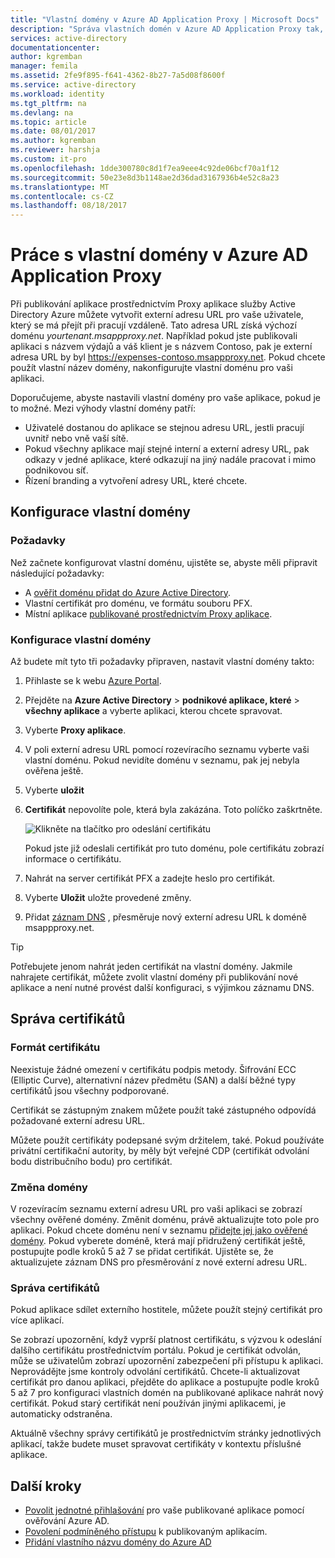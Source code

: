 ```yaml
---
title: "Vlastní domény v Azure AD Application Proxy | Microsoft Docs"
description: "Správa vlastních domén v Azure AD Application Proxy tak, aby adresa URL pro aplikaci je stejný bez ohledu na to, kde uživatelé k němu přístup."
services: active-directory
documentationcenter: 
author: kgremban
manager: femila
ms.assetid: 2fe9f895-f641-4362-8b27-7a5d08f8600f
ms.service: active-directory
ms.workload: identity
ms.tgt_pltfrm: na
ms.devlang: na
ms.topic: article
ms.date: 08/01/2017
ms.author: kgremban
ms.reviewer: harshja
ms.custom: it-pro
ms.openlocfilehash: 1dde300780c8d1f7ea9eee4c92de06bcf70a1f12
ms.sourcegitcommit: 50e23e8d3b1148ae2d36dad3167936b4e52c8a23
ms.translationtype: MT
ms.contentlocale: cs-CZ
ms.lasthandoff: 08/18/2017
---
```

# <a name="working-with-custom-domains-in-azure-ad-application-proxy"></a>Práce s vlastní domény v Azure AD Application Proxy

Při publikování aplikace prostřednictvím Proxy aplikace služby Active Directory Azure můžete vytvořit externí adresu URL pro vaše uživatele, který se má přejít při pracují vzdáleně. Tato adresa URL získá výchozí doménu *yourtenant.msappproxy.net*. Například pokud jste publikovali aplikaci s názvem výdajů a váš klient je s názvem Contoso, pak je externí adresa URL by byl https://expenses-contoso.msappproxy.net. Pokud chcete použít vlastní název domény, nakonfigurujte vlastní doménu pro vaši aplikaci. 

Doporučujeme, abyste nastavili vlastní domény pro vaše aplikace, pokud je to možné. Mezi výhody vlastní domény patří:

- Uživatelé dostanou do aplikace se stejnou adresu URL, jestli pracují uvnitř nebo vně vaší sítě.
- Pokud všechny aplikace mají stejné interní a externí adresy URL, pak odkazy v jedné aplikace, které odkazují na jiný nadále pracovat i mimo podnikovou síť. 
- Řízení branding a vytvoření adresy URL, které chcete. 


## <a name="configure-a-custom-domain"></a>Konfigurace vlastní domény

### <a name="prerequisites"></a>Požadavky

Než začnete konfigurovat vlastní doménu, ujistěte se, abyste měli připravit následující požadavky: 
- A [ověřit doménu přidat do Azure Active Directory](active-directory-domains-add-azure-portal.md).
- Vlastní certifikát pro doménu, ve formátu souboru PFX. 
- Místní aplikace [publikované prostřednictvím Proxy aplikace](application-proxy-publish-azure-portal.md).

### <a name="configure-your-custom-domain"></a>Konfigurace vlastní domény

Až budete mít tyto tři požadavky připraven, nastavit vlastní domény takto:

1. Přihlaste se k webu [Azure Portal](https://portal.azure.com).
2. Přejděte na **Azure Active Directory** > **podnikové aplikace, které** > **všechny aplikace** a vyberte aplikaci, kterou chcete spravovat.
3. Vyberte **Proxy aplikace**. 
4. V poli externí adresu URL pomocí rozevíracího seznamu vyberte vaši vlastní doménu. Pokud nevidíte doménu v seznamu, pak jej nebyla ověřena ještě. 
5. Vyberte **uložit**
5. **Certifikát** nepovolíte pole, která byla zakázána. Toto políčko zaškrtněte. 

   ![Klikněte na tlačítko pro odeslání certifikátu](./media/active-directory-application-proxy-custom-domains/certificate.png)

   Pokud jste již odeslali certifikát pro tuto doménu, pole certifikátu zobrazí informace o certifikátu. 

6. Nahrát na server certifikát PFX a zadejte heslo pro certifikát. 
7. Vyberte **Uložit** uložte provedené změny. 
8. Přidat [záznam DNS](../dns/dns-operations-recordsets-portal.md) , přesměruje nový externí adresu URL k doméně msappproxy.net. 

>[!TIP] 
>Potřebujete jenom nahrát jeden certifikát na vlastní domény. Jakmile nahrajete certifikát, můžete zvolit vlastní domény při publikování nové aplikace a není nutné provést další konfiguraci, s výjimkou záznamu DNS. 

## <a name="manage-certificates"></a>Správa certifikátů

### <a name="certificate-format"></a>Formát certifikátu
Neexistuje žádné omezení v certifikátu podpis metody. Šifrování ECC (Elliptic Curve), alternativní název předmětu (SAN) a další běžné typy certifikátů jsou všechny podporované. 

Certifikát se zástupným znakem můžete použít také zástupného odpovídá požadované externí adresu URL. 

Můžete použít certifikáty podepsané svým držitelem, také. Pokud používáte privátní certifikační autority, by měly být veřejné CDP (certifikát odvolání bodu distribučního bodu) pro certifikát.

### <a name="changing-the-domain"></a>Změna domény
V rozevíracím seznamu externí adresu URL pro vaši aplikaci se zobrazí všechny ověřené domény. Změnit doménu, právě aktualizujte toto pole pro aplikaci. Pokud chcete doménu není v seznamu [přidejte jej jako ověřené domény](active-directory-domains-add-azure-portal.md). Pokud vyberete doméně, která mají přidružený certifikát ještě, postupujte podle kroků 5 až 7 se přidat certifikát. Ujistěte se, že aktualizujete záznam DNS pro přesměrování z nové externí adresu URL. 

### <a name="certificate-management"></a>Správa certifikátů
Pokud aplikace sdílet externího hostitele, můžete použít stejný certifikát pro více aplikací. 

Se zobrazí upozornění, když vyprší platnost certifikátu, s výzvou k odeslání dalšího certifikátu prostřednictvím portálu. Pokud je certifikát odvolán, může se uživatelům zobrazí upozornění zabezpečení při přístupu k aplikaci. Neprovádějte jsme kontroly odvolání certifikátů.  Chcete-li aktualizovat certifikát pro danou aplikaci, přejděte do aplikace a postupujte podle kroků 5 až 7 pro konfiguraci vlastních domén na publikované aplikace nahrát nový certifikát. Pokud starý certifikát není používán jinými aplikacemi, je automaticky odstraněna. 

Aktuálně všechny správy certifikátů je prostřednictvím stránky jednotlivých aplikací, takže budete muset spravovat certifikáty v kontextu příslušné aplikace. 

## <a name="next-steps"></a>Další kroky
* [Povolit jednotné přihlašování](active-directory-application-proxy-sso-using-kcd.md) pro vaše publikované aplikace pomocí ověřování Azure AD.
* [Povolení podmíněného přístupu](active-directory-application-proxy-conditional-access.md) k publikovaným aplikacím.
* [Přidání vlastního názvu domény do Azure AD](active-directory-domains-add-azure-portal.md)


